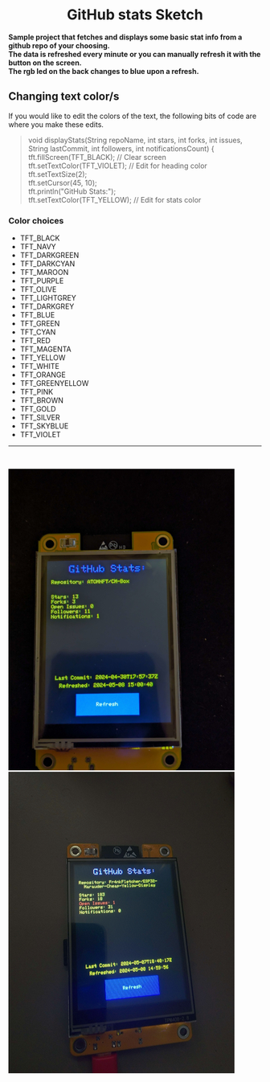 <div align="center">
  
# GitHub stats Sketch

</div>

<b>Sample project that fetches and displays some basic stat info from a github repo of your choosing. 
<br>
The data is refreshed every minute or you can manually refresh it with the button on the screen. 
<br>
The rgb led on the back changes to blue upon a refresh.</b>

## Changing text color/s
If you would like to edit the colors of the text, the following bits of code are where you make these edits.
> void displayStats(String repoName, int stars, int forks, int issues, String lastCommit, int followers, int notificationsCount) { <br>
  tft.fillScreen(TFT_BLACK); // Clear screen <br>
  tft.setTextColor(TFT_VIOLET); // Edit for heading color <br>
  tft.setTextSize(2); <br>
  tft.setCursor(45, 10); <br>
  tft.println("GitHub Stats:"); <br>
  tft.setTextColor(TFT_YELLOW); // Edit for stats color
  
### Color choices

- TFT_BLACK       
- TFT_NAVY        
- TFT_DARKGREEN   
- TFT_DARKCYAN    
- TFT_MAROON      
- TFT_PURPLE      
- TFT_OLIVE       
- TFT_LIGHTGREY   
- TFT_DARKGREY    
- TFT_BLUE        
- TFT_GREEN       
- TFT_CYAN        
- TFT_RED         
- TFT_MAGENTA     
- TFT_YELLOW      
- TFT_WHITE       
- TFT_ORANGE      
- TFT_GREENYELLOW 
- TFT_PINK        
- TFT_BROWN       
- TFT_GOLD        
- TFT_SILVER      
- TFT_SKYBLUE     
- TFT_VIOLET    

___     
  
<br>

![atoms-ss](images/atoms-ss.jpg) ![fr4nks-ss](images/fr4nks-ss.jpg)

